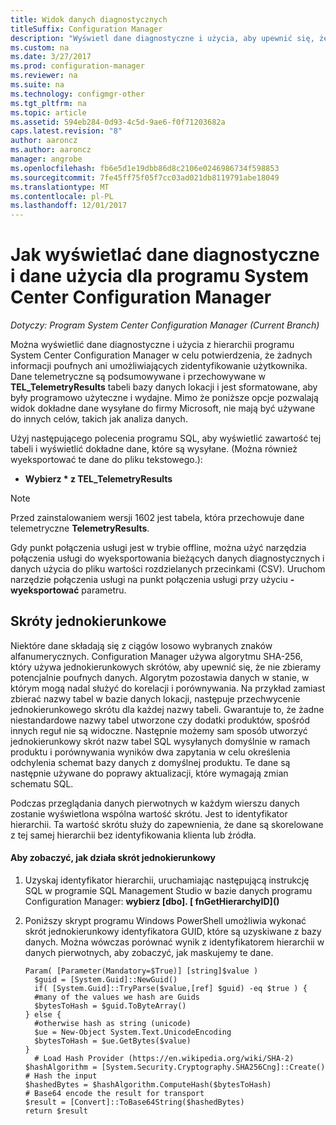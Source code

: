 ```yaml
---
title: Widok danych diagnostycznych
titleSuffix: Configuration Manager
description: "Wyświetl dane diagnostyczne i użycia, aby upewnić się, że hierarchii programu System Center Configuration Manager nie zawiera żadnych poufnych informacji."
ms.custom: na
ms.date: 3/27/2017
ms.prod: configuration-manager
ms.reviewer: na
ms.suite: na
ms.technology: configmgr-other
ms.tgt_pltfrm: na
ms.topic: article
ms.assetid: 594eb284-0d93-4c5d-9ae6-f0f71203682a
caps.latest.revision: "8"
author: aaroncz
ms.author: aaroncz
manager: angrobe
ms.openlocfilehash: fb6e5d1e19dbb86d8c2106e0246986734f598853
ms.sourcegitcommit: 7fe45ff75f05f7cc03ad021db8119791abe18049
ms.translationtype: MT
ms.contentlocale: pl-PL
ms.lasthandoff: 12/01/2017
---
```

# <a name="how-to-view-diagnostics-and-usage-data-for-system-center-configuration-manager"></a>Jak wyświetlać dane diagnostyczne i dane użycia dla programu System Center Configuration Manager

*Dotyczy: Program System Center Configuration Manager (Current Branch)*

Można wyświetlić dane diagnostyczne i użycia z hierarchii programu System Center Configuration Manager w celu potwierdzenia, że żadnych informacji poufnych ani umożliwiających zidentyfikowanie użytkownika. Dane telemetryczne są podsumowywane i przechowywane w **TEL_TelemetryResults** tabeli bazy danych lokacji i jest sformatowane, aby były programowo użyteczne i wydajne. Mimo że poniższe opcje pozwalają widok dokładne dane wysyłane do firmy Microsoft, nie mają być używane do innych celów, takich jak analiza danych.  

Użyj następującego polecenia programu SQL, aby wyświetlić zawartość tej tabeli i wyświetlić dokładne dane, które są wysyłane. (Można również wyeksportować te dane do pliku tekstowego.):  

-   **Wybierz \* z TEL_TelemetryResults**  

> [!NOTE]  
>  Przed zainstalowaniem wersji 1602 jest tabela, która przechowuje dane telemetryczne **TelemetryResults**.  

Gdy punkt połączenia usługi jest w trybie offline, można użyć narzędzia połączenia usługi do wyeksportowania bieżących danych diagnostycznych i danych użycia do pliku wartości rozdzielanych przecinkami (CSV). Uruchom narzędzie połączenia usługi na punkt połączenia usługi przy użyciu **-wyeksportować** parametru.  

##  <a name="bkmk_hashes"></a>Skróty jednokierunkowe  
Niektóre dane składają się z ciągów losowo wybranych znaków alfanumerycznych. Configuration Manager używa algorytmu SHA-256, który używa jednokierunkowych skrótów, aby upewnić się, że nie zbieramy potencjalnie poufnych danych. Algorytm pozostawia danych w stanie, w którym mogą nadal służyć do korelacji i porównywania. Na przykład zamiast zbierać nazwy tabel w bazie danych lokacji, następuje przechwycenie jednokierunkowego skrótu dla każdej nazwy tabeli. Gwarantuje to, że żadne niestandardowe nazwy tabel utworzone czy dodatki produktów, spośród innych reguł nie są widoczne. Następnie możemy sam sposób utworzyć jednokierunkowy skrót nazw tabel SQL wysyłanych domyślnie w ramach produktu i porównywania wyników dwa zapytania w celu określenia odchylenia schemat bazy danych z domyślnej produktu. Te dane są następnie używane do poprawy aktualizacji, które wymagają zmian schematu SQL.  

Podczas przeglądania danych pierwotnych w każdym wierszu danych zostanie wyświetlona wspólna wartość skrótu. Jest to identyfikator hierarchii. Ta wartość skrótu służy do zapewnienia, że dane są skorelowane z tej samej hierarchii bez identyfikowania klienta lub źródła.  

#### <a name="to-see-how-the-one-way-hash-works"></a>Aby zobaczyć, jak działa skrót jednokierunkowy  

1.  Uzyskaj identyfikator hierarchii, uruchamiając następującą instrukcję SQL w programie SQL Management Studio w bazie danych programu Configuration Manager: **wybierz [dbo]. [ fnGetHierarchyID]\(\)**  

2.  Poniższy skrypt programu Windows PowerShell umożliwia wykonać skrót jednokierunkowy identyfikatora GUID, które są uzyskiwane z bazy danych. Można wówczas porównać wynik z identyfikatorem hierarchii w danych pierwotnych, aby zobaczyć, jak maskujemy te dane.  

    ```  
    Param( [Parameter(Mandatory=$True)] [string]$value )  
      $guid = [System.Guid]::NewGuid()  
      if( [System.Guid]::TryParse($value,[ref] $guid) -eq $true ) {  
      #many of the values we hash are Guids  
      $bytesToHash = $guid.ToByteArray()  
    } else {  
      #otherwise hash as string (unicode)  
      $ue = New-Object System.Text.UnicodeEncoding  
      $bytesToHash = $ue.GetBytes($value)   
    }  
      # Load Hash Provider (https://en.wikipedia.org/wiki/SHA-2)   
    $hashAlgorithm = [System.Security.Cryptography.SHA256Cng]::Create()    
    # Hash the input   
    $hashedBytes = $hashAlgorithm.ComputeHash($bytesToHash)              
    # Base64 encode the result for transport   
    $result = [Convert]::ToBase64String($hashedBytes)    
    return $result   
    ```  
